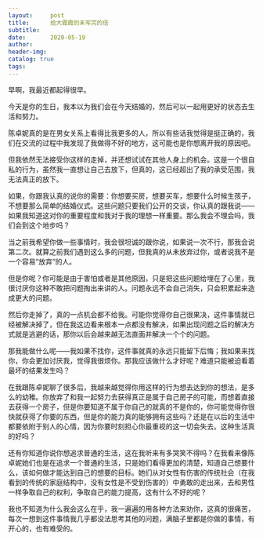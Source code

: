 ```yaml
---
layout:     post  
title:      给大霞霞的未写完的信
subtitle:  
date:       2020-05-19  
author:  
header-img: 
catalog: true  
tags:
---
```


早啊，我最近都起得很早。

今天是你的生日，我本以为我们会在今天结婚的，然后可以一起用更好的状态去生活和努力。

陈卓妮真的是在男女关系上看得比我更多的人，所以有些话我觉得是挺正确的，我们在交流的过程中我发现了我做得不好的地方，这可能也是你想离开我的原因吧。

但我依然无法接受你这样的走掉，并还想试试在其他人身上的机会。这是一个很自私的行为，虽然我一直想让自己去放下，但真的，这已经超出了我的承受范围，我无法真正的放下。

如果，你跟我认真的说你的需要：你想要买房，想要买车，想要什么时候生孩子，不想要那么简单的结婚仪式。这些问题只要我们公开的交谈，你认真的跟我说——如果我知道这对你的重要程度和我对于我的理想一样重要。那么我会不理会吗，我们会到这个地步吗？

当之前我希望你做一些事情时，我会很坦诚的跟你说，如果说一次不行，那我会说第二次。就算之前我们遇到这么多的问题，但我真的从未放弃过你，或者说我不是一个容易“放弃”的人。

但是你呢？你可能是由于害怕或者是其他原因，只是把这些问题给埋在了心里，我很讨厌你这种不敢把问题掏出来讲的人。问题永远不会自己消失，只会积累起来造成更大的问题。

然后你走掉了，真的一点机会都不给我。可能你觉得你自己很果决，这件事情就已经被解决掉了，但在我这边看来根本一点都没有解决，如果出现问题之后的解决方式就是逃避的话，那你以后会越来越无法直面并解决一个个的问题。

那我能做什么呢——我如果不找你，这件事就真的永远只能留下后悔；我如果来找你，你会更加讨厌我，觉得我很烦你。那我应该做什么才好呢？难道只能被迫看着最坏的结果发生吗？

在我跟陈卓妮聊了很多后，我越来越觉得你用这样的行为想去达到你的想法，是多么的幼稚。你放弃了和我一起努力去获得真正是属于自己房子的可能，而想着直接去获得一个房子，但是你要知道不属于你自己的就真的不是你的，你可能觉得你很快就获得了你要的东西，但是你的能力真的能够拥有这些吗？还是在以后的生活中都要依附于别人的心情，因为你要时刻担心你最重视的这一切会失去。这种生活真的好吗？

还有你知道你说你想追求普通的生活，这在我听来有多哭笑不得吗？在我看来像陈卓妮她们也是在追求一个普通的生活，只是她们看得更加的清楚，知道自己想要什么，该如何做才能达到自己的想要的目标。她们从对女性有伤害的传统社会（在我看到的传统的家庭结构中，没有女性是不受到伤害的）中勇敢的走出来，去和男性一样争取自己的权利，争取自己的能力提高，这有什么不好的呢？

我也不知道为什么我会这么在乎，我一遍遍的用各种方法来劝你，这真的很痛苦，每次一想到这件事情我几乎都没法思考其他的问题，满脑子里都是你做的事情，有开心的，也有难受的。
